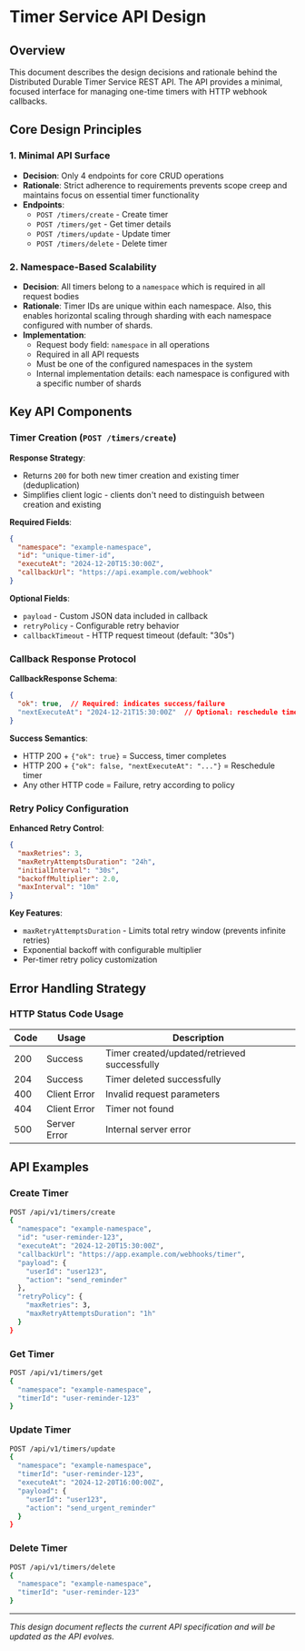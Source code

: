 # Timer Service API Design

## Overview

This document describes the design decisions and rationale behind the Distributed Durable Timer Service REST API. The API provides a minimal, focused interface for managing one-time timers with HTTP webhook callbacks.

## Core Design Principles

### 1. Minimal API Surface
- **Decision**: Only 4 endpoints for core CRUD operations
- **Rationale**: Strict adherence to requirements prevents scope creep and maintains focus on essential timer functionality
- **Endpoints**:
  - `POST /timers/create` - Create timer
  - `POST /timers/get` - Get timer details  
  - `POST /timers/update` - Update timer
  - `POST /timers/delete` - Delete timer

### 2. Namespace-Based Scalability
- **Decision**: All timers belong to a `namespace` which is required in all request bodies
- **Rationale**: Timer IDs are unique within each namespace. Also, this enables horizontal scaling through sharding with each namespace configured with number of shards.
- **Implementation**:
  - Request body field: `namespace` in all operations
  - Required in all API requests
  - Must be one of the configured namespaces in the system
  - Internal implementation details: each namespace is configured with a specific number of shards



## Key API Components

### Timer Creation (`POST /timers/create`)

**Response Strategy**:
- Returns `200` for both new timer creation and existing timer (deduplication)
- Simplifies client logic - clients don't need to distinguish between creation and existing

**Required Fields**:
```json
{
  "namespace": "example-namespace",
  "id": "unique-timer-id",
  "executeAt": "2024-12-20T15:30:00Z",
  "callbackUrl": "https://api.example.com/webhook"
}
```

**Optional Fields**:
- `payload` - Custom JSON data included in callback
- `retryPolicy` - Configurable retry behavior
- `callbackTimeout` - HTTP request timeout (default: "30s")


### Callback Response Protocol

**CallbackResponse Schema**:
```json
{
  "ok": true,  // Required: indicates success/failure
  "nextExecuteAt": "2024-12-21T15:30:00Z"  // Optional: reschedule timer
}
```

**Success Semantics**:
- HTTP 200 + `{"ok": true}` = Success, timer completes
- HTTP 200 + `{"ok": false, "nextExecuteAt": "..."}` = Reschedule timer
- Any other HTTP code = Failure, retry according to policy



### Retry Policy Configuration

**Enhanced Retry Control**:
```json
{
  "maxRetries": 3,
  "maxRetryAttemptsDuration": "24h",
  "initialInterval": "30s", 
  "backoffMultiplier": 2.0,
  "maxInterval": "10m"
}
```

**Key Features**:
- `maxRetryAttemptsDuration` - Limits total retry window (prevents infinite retries)
- Exponential backoff with configurable multiplier
- Per-timer retry policy customization



## Error Handling Strategy

### HTTP Status Code Usage

| Code | Usage | Description |
|------|--------|-------------|
| 200 | Success | Timer created/updated/retrieved successfully |
| 204 | Success | Timer deleted successfully |
| 400 | Client Error | Invalid request parameters |
| 404 | Client Error | Timer not found |
| 500 | Server Error | Internal server error |










## API Examples

### Create Timer
```bash
POST /api/v1/timers/create
{
  "namespace": "example-namespace",
  "id": "user-reminder-123",
  "executeAt": "2024-12-20T15:30:00Z",
  "callbackUrl": "https://app.example.com/webhooks/timer",
  "payload": {
    "userId": "user123",
    "action": "send_reminder"
  },
  "retryPolicy": {
    "maxRetries": 3,
    "maxRetryAttemptsDuration": "1h"
  }
}
```

### Get Timer
```bash
POST /api/v1/timers/get
{
  "namespace": "example-namespace",
  "timerId": "user-reminder-123"
}
```

### Update Timer
```bash
POST /api/v1/timers/update
{
  "namespace": "example-namespace",
  "timerId": "user-reminder-123",
  "executeAt": "2024-12-20T16:00:00Z",
  "payload": {
    "userId": "user123", 
    "action": "send_urgent_reminder"
  }
}
```

### Delete Timer
```bash
POST /api/v1/timers/delete
{
  "namespace": "example-namespace",
  "timerId": "user-reminder-123"
}
```

---

*This design document reflects the current API specification and will be updated as the API evolves.* 